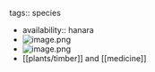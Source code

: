 tags:: species

- availability:: hanara
- ![image.png](https://peach-geographical-bat-397.mypinata.cloud/ipfs/QmZ5vXdqCUar1TNeVhKPKVdpaC2MDPfs6CWwa9Z9gjFT5i)
- ![image.png](https://peach-geographical-bat-397.mypinata.cloud/ipfs/Qmf2TSwEumr6kyPTzuePcFBd8C9LpS8YC1nahF1ju65oUi)
- [[plants/timber]] and [[medicine]]